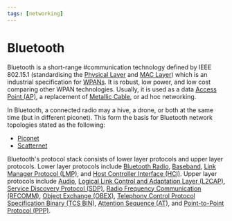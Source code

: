 ```yaml
---
tags: [networking]
---
```


# Bluetooth

Bluetooth is a short-range #communication technology defined by IEEE 802.15.1
(standardising the [Physical Layer](202206131647.md) and [MAC Layer](202206151451.md))
which is an industrial specification for [WPANs](202303292149.md). It is robust,
low power, and low cost comparing other WPAN technologies. Usually, it is used
as a data [Access Point (AP)](202304061549.md), a replacement of [Metallic Cable](202210111820.md),
or ad hoc networking.

In Bluetooth, a connected radio may a hive, a drone, or both at the same time
(but in different piconet). This form the basis for Bluetooth network topologies
stated as the following:
- [Piconet](202304220122.md)
- [Scatternet](202304220132.md)

Bluetooth's protocol stack consists of lower layer protocols and upper layer
protocols. Lower layer protocols include [Bluetooth Radio](202304220913.md),
[Baseband](202304220915.md), [Link Manager Protocol (LMP)](202304220918.md), and
[Host Controller Interface (HCI)](202304220921.md). Upper layer protocols
include [Audio](202304220922.md), [Logical Link Control and Adaptation Layer (L2CAP)](202304220923.md),
[Service Discovery Protocol (SDP)](202304220929.md), [Radio Frequency Communication (RFCOMM)](202304220932.md),
[Object Exchange (OBEX)](202304220934.md), [Telephony Control Protocol Specification Binary (TCS BIN)](202304220937.md),
[Attention Sequence (AT)](202304220941.md), and [Point-to-Point Protocol (PPP)](202304220943.md).
